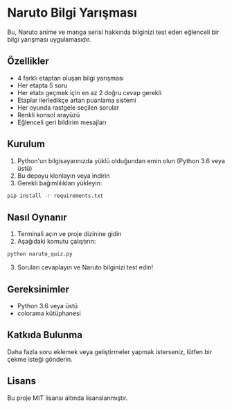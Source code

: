 # Naruto Bilgi Yarışması

Bu, Naruto anime ve manga serisi hakkında bilginizi test eden eğlenceli bir bilgi yarışması uygulamasıdır.

## Özellikler

- 4 farklı etaptan oluşan bilgi yarışması
- Her etapta 5 soru
- Her etabı geçmek için en az 2 doğru cevap gerekli
- Etaplar ilerledikçe artan puanlama sistemi
- Her oyunda rastgele seçilen sorular
- Renkli konsol arayüzü
- Eğlenceli geri bildirim mesajları

## Kurulum

1. Python'un bilgisayarınızda yüklü olduğundan emin olun (Python 3.6 veya üstü)
2. Bu depoyu klonlayın veya indirin
3. Gerekli bağımlılıkları yükleyin:

```bash
pip install -r requirements.txt
```

## Nasıl Oynanır

1. Terminali açın ve proje dizinine gidin
2. Aşağıdaki komutu çalıştırın:

```bash
python naruto_quiz.py
```

3. Soruları cevaplayın ve Naruto bilginizi test edin!

## Gereksinimler

- Python 3.6 veya üstü
- colorama kütüphanesi

## Katkıda Bulunma

Daha fazla soru eklemek veya geliştirmeler yapmak isterseniz, lütfen bir çekme isteği gönderin.

## Lisans

Bu proje MIT lisansı altında lisanslanmıştır.
